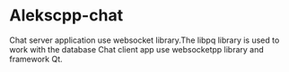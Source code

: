 # Alekscpp-chat
Chat server application  use websocket library.The libpq library is used to work with the database Chat client  app  use websocketpp library and  framework Qt.
